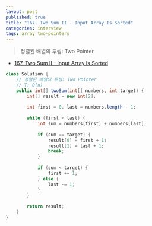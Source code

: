 ```yaml
---
layout: post
published: true
title: "167. Two Sum II - Input Array Is Sorted"
categories: interview
tags: array two-pointers
---
```


> 정렬된 배열의 투썸: Two Pointer

- [167. Two Sum II - Input Array Is Sorted](https://leetcode.com/problems/two-sum-ii-input-array-is-sorted/)

```java
class Solution {
    // 정렬된 배열의 투썸: Two Pointer
    // T: O(n)
    public int[] twoSum(int[] numbers, int target) {
        int[] result = new int[2];
        
        int first = 0, last = numbers.length - 1;
        
        while (first < last) {
            int sum = numbers[first] + numbers[last];
            
            if (sum == target) {
                result[0] = first + 1;
                result[1] = last + 1;
                break;
            }
            
            if (sum < target) {
                first += 1;
            } else {
                last -= 1;
            }
        }
        
        return result;
    }
}
```